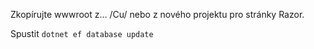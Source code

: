 Zkopírujte wwwroot z... /Cu/ nebo z nového projektu pro stránky Razor.

Spustit `dotnet ef database update`
